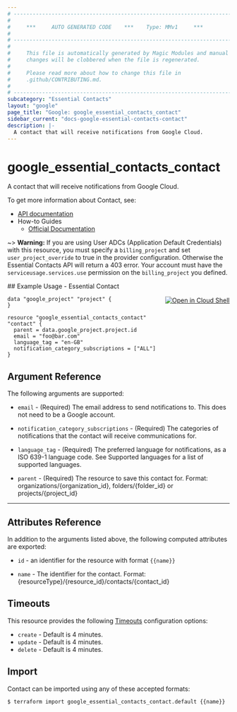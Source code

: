 ```yaml
---
# ----------------------------------------------------------------------------
#
#     ***     AUTO GENERATED CODE    ***    Type: MMv1     ***
#
# ----------------------------------------------------------------------------
#
#     This file is automatically generated by Magic Modules and manual
#     changes will be clobbered when the file is regenerated.
#
#     Please read more about how to change this file in
#     .github/CONTRIBUTING.md.
#
# ----------------------------------------------------------------------------
subcategory: "Essential Contacts"
layout: "google"
page_title: "Google: google_essential_contacts_contact"
sidebar_current: "docs-google-essential-contacts-contact"
description: |-
  A contact that will receive notifications from Google Cloud.
---
```


# google\_essential\_contacts\_contact

A contact that will receive notifications from Google Cloud.


To get more information about Contact, see:

* [API documentation](https://cloud.google.com/resource-manager/docs/reference/essentialcontacts/rest/v1/projects.contacts)
* How-to Guides
    * [Official Documentation](https://cloud.google.com/resource-manager/docs/managing-notification-contacts)

~> **Warning:** If you are using User ADCs (Application Default Credentials) with this resource,
you must specify a `billing_project` and set `user_project_override` to true 
in the provider configuration. Otherwise the Essential Contacts API will return a 403 error. 
Your account must have the `serviceusage.services.use` permission on the 
`billing_project` you defined.

<div class = "oics-button" style="float: right; margin: 0 0 -15px">
  <a href="https://console.cloud.google.com/cloudshell/open?cloudshell_git_repo=https%3A%2F%2Fgithub.com%2Fterraform-google-modules%2Fdocs-examples.git&cloudshell_working_dir=essential_contact&cloudshell_image=gcr.io%2Fgraphite-cloud-shell-images%2Fterraform%3Alatest&open_in_editor=main.tf&cloudshell_print=.%2Fmotd&cloudshell_tutorial=.%2Ftutorial.md" target="_blank">
    <img alt="Open in Cloud Shell" src="//gstatic.com/cloudssh/images/open-btn.svg" style="max-height: 44px; margin: 32px auto; max-width: 100%;">
  </a>
</div>
## Example Usage - Essential Contact


```hcl
data "google_project" "project" {
}

resource "google_essential_contacts_contact" "contact" {
  parent = data.google_project.project.id
  email = "foo@bar.com"
  language_tag = "en-GB"
  notification_category_subscriptions = ["ALL"]
}
```

## Argument Reference

The following arguments are supported:


* `email` -
  (Required)
  The email address to send notifications to. This does not need to be a Google account.

* `notification_category_subscriptions` -
  (Required)
  The categories of notifications that the contact will receive communications for.

* `language_tag` -
  (Required)
  The preferred language for notifications, as a ISO 639-1 language code. See Supported languages for a list of supported languages.

* `parent` -
  (Required)
  The resource to save this contact for. Format: organizations/{organization_id}, folders/{folder_id} or projects/{project_id}


- - -



## Attributes Reference

In addition to the arguments listed above, the following computed attributes are exported:

* `id` - an identifier for the resource with format `{{name}}`

* `name` -
  The identifier for the contact. Format: {resourceType}/{resource_id}/contacts/{contact_id}


## Timeouts

This resource provides the following
[Timeouts](/docs/configuration/resources.html#timeouts) configuration options:

- `create` - Default is 4 minutes.
- `update` - Default is 4 minutes.
- `delete` - Default is 4 minutes.

## Import


Contact can be imported using any of these accepted formats:

```
$ terraform import google_essential_contacts_contact.default {{name}}
```
